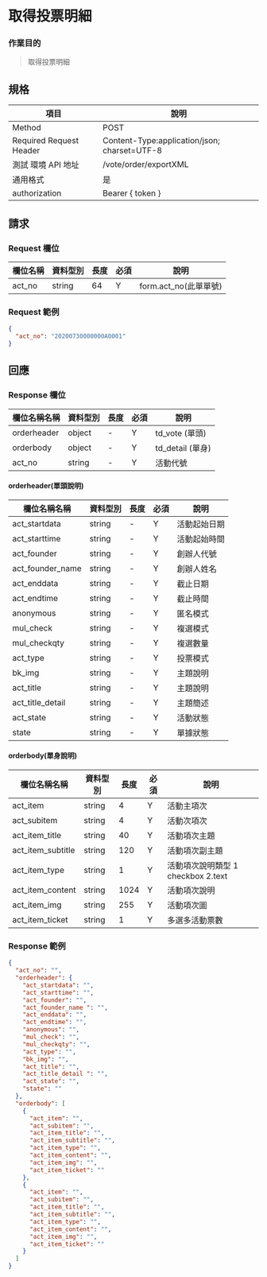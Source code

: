 # 取得投票明細

### 作業目的

> 取得投票明細

## 規格

| 項目                    | 說明                                         |
| ----------------------- | -------------------------------------------- |
| Method                  | POST                                         |
| Required Request Header | Content-Type:application/json; charset=UTF-8 |
| 測試 環境 API 地址      | /vote/order/exportXML                        |
| 通用格式                | 是                                           |
| authorization           | Bearer { token }                             |

## 請求

### Request 欄位

| 欄位名稱 | 資料型別 | 長度 | 必須 | 說明                  |
| -------- | -------- | ---- | ---- | --------------------- |
| act_no   | string   | 64   | Y    | form.act_no(此單單號) |

### Request 範例

```json
{
  "act_no": "20200730000000A0001"
}
```

## 回應

### Response 欄位

| 欄位名稱名稱 | 資料型別 | 長度 | 必須 | 說明             |
| ------------ | -------- | ---- | ---- | ---------------- |
| orderheader  | object   | -    | Y    | td_vote (單頭)   |
| orderbody    | object   | -    | Y    | td_detail (單身) |
| act_no       | string   | -    | Y    | 活動代號         |

#### orderheader(單頭說明)

| 欄位名稱名稱     | 資料型別 | 長度 | 必須 | 說明         |
| ---------------- | -------- | ---- | ---- | ------------ |
| act_startdata    | string   | -    | Y    | 活動起始日期 |
| act_starttime    | string   | -    | Y    | 活動起始時間 |
| act_founder      | string   | -    | Y    | 創辦人代號   |
| act_founder_name | string   | -    | Y    | 創辦人姓名   |
| act_enddata      | string   | -    | Y    | 截止日期     |
| act_endtime      | string   | -    | Y    | 截止時間     |
| anonymous        | string   | -    | Y    | 匿名模式     |
| mul_check        | string   | -    | Y    | 複選模式     |
| mul_checkqty     | string   | -    | Y    | 複選數量     |
| act_type         | string   | -    | Y    | 投票模式     |
| bk_img           | string   | -    | Y    | 主題說明     |
| act_title        | string   | -    | Y    | 主題說明     |
| act_title_detail | string   | -    | Y    | 主題簡述     |
| act_state        | string   | -    | Y    | 活動狀態     |
| state            | string   | -    | Y    | 單據狀態     |

#### orderbody(單身說明)

| 欄位名稱名稱      | 資料型別 | 長度 | 必須 | 說明                               |
| ----------------- | -------- | ---- | ---- | ---------------------------------- |
| act_item          | string   | 4    | Y    | 活動主項次                         |
| act_subitem       | string   | 4    | Y    | 活動次項次                         |
| act_item_title    | string   | 40   | Y    | 活動項次主題                       |
| act_item_subtitle | string   | 120  | Y    | 活動項次副主題                     |
| act_item_type     | string   | 1    | Y    | 活動項次說明類型 1 checkbox 2.text |
| act_item_content  | string   | 1024 | Y    | 活動項次說明                       |
| act_item_img      | string   | 255  | Y    | 活動項次圖                         |
| act_item_ticket   | string   | 1    | Y    | 多選多活動票數                     |

### Response 範例

```json
{
  "act_no": "",
  "orderheader": {
    "act_startdata": "",
    "act_starttime": "",
    "act_founder": "",
    "act_founder_name ": "",
    "act_enddata": "",
    "act_endtime": "",
    "anonymous": "",
    "mul_check": "",
    "mul_checkqty": "",
    "act_type": "",
    "bk_img": "",
    "act_title": "",
    "act_title_detail ": "",
    "act_state": "",
    "state": ""
  },
  "orderbody": [
    {
      "act_item": "",
      "act_subitem": "",
      "act_item_title": "",
      "act_item_subtitle": "",
      "act_item_type": "",
      "act_item_content": "",
      "act_item_img": "",
      "act_item_ticket": ""
    },
    {
      "act_item": "",
      "act_subitem": "",
      "act_item_title": "",
      "act_item_subtitle": "",
      "act_item_type": "",
      "act_item_content": "",
      "act_item_img": "",
      "act_item_ticket": ""
    }
  ]
}
```
